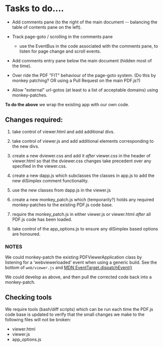 # Tasks to do....

- Add comments pane (to the right of the main document -- balancing the
  table of contents pane on the left).

- Track page-goto / scrolling in the comments pane

    - use the EventBus in the code associated with the comments pane, to
      listen for page change and scroll events.

- Add comments entry pane below the main document (hidden most of the
  time).

- Over ride the PDF "FIT" behaviour of the page-goto system. (Do this by
  monkey patching? OR using a Pull Request on the main PDF.js?)

- Allow "external" url-gotos (at least to a list of acceptable domains)
  using monkey-patches.

**To do the above** we wrap the existing app with our own code.

## Changes required:

1. take control of viewer.html and add additional divs.

2. take control of viewer.js and add additional elements corresponding to
   the new divs.

3. create a new dviewer.css and add it *after* viewer.css in the header of
   viewer.html so that the dviewer.css changes take precedent over any
   specified in the viewer.css.

4. create a new dapp.js which subclasses the classes in app.js to add the
   new diSimplex comment functionality.

5. use the new classes from dapp.js in the viewer.js

6. create a new monkey_patch.js which (temporarily?) holds any required
   monkey-patches to the existing PDF.js code base.

7. require the monkey_patch.js in either viewer.js or viewer.html *after*
   all PDF.js code has been loaded.

8. take control of the app_options.js to ensure any diSimplex based
   options are honoured.

### NOTES

We could monkey-patch the existing PDFViewerApplication class by listening
for a 'webviewerloaded' event when using a generic build. See the bottom
of `web/viewer.js` and [MDN
EventTarget.dispatchEvent()](https://developer.mozilla.org/en-US/docs/Web/API/EventTarget/dispatchEvent)

We could develop as above, and then pull the corrected code back into a
monkey-patch.

## Checking tools

We require tools (bash/diff scripts) which can be run each time the PDF.js
code base is updated to verify that the small changes we make to the
following files will not be broken:

- viewer.html
- viewer.js
- app_options.js
